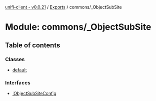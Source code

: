 [unifi-client - v0.0.21](../README.md) / [Exports](../modules.md) / commons/_ObjectSubSite

# Module: commons/\_ObjectSubSite

## Table of contents

### Classes

- [default](../classes/commons__objectsubsite.default.md)

### Interfaces

- [IObjectSubSiteConfig](../interfaces/commons__objectsubsite.iobjectsubsiteconfig.md)

